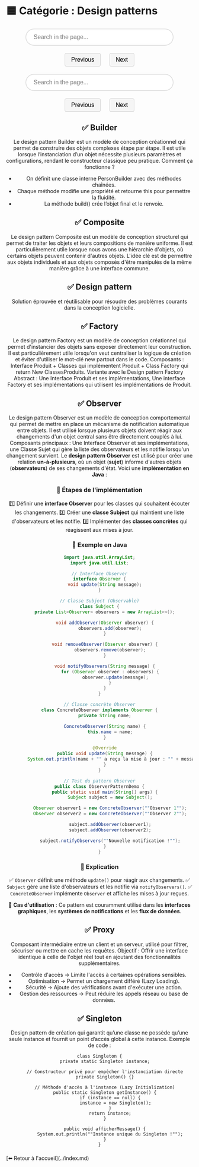 # 🟦 Catégorie : Design patterns

<html lang="fr">
<head>
  <meta charset="UTF-8">
  <title>Search and Navigation Example</title>
  <!-- Include Mark.js from CDN -->
  <title>Search and Navigation Example</title>
  <!-- Include Mark.js from CDN -->
  <script src="https://cdnjs.cloudflare.com/ajax/libs/mark.js/8.11.1/mark.min.js"></script>
  <style>
    /* Container to center the search input */
    .search-container {
      display: flex;
      justify-content: center;
      margin: 20px 0;
    }
    /* Modern style for the search input */
    .search-input {
      width: 100%;
      max-width: 400px;
      padding: 12px 20px;
      font-size: 16px;
      border: 2px solid #e0e0e0;
      border-radius: 30px;
      transition: border-color 0.3s ease, box-shadow 0.3s ease;
      outline: none;
    }
    .search-input:hover {
      border-color: #9e9e9e;
    }
    .search-input:focus {
      border-color: #6200ea;
      box-shadow: 0 0 10px rgba(98, 0, 234, 0.3);
    }
    /* Styles for navigation buttons */
    .nav-buttons {
      text-align: center;
      margin: 20px 0;
    }
    .nav-buttons button {
      margin: 0 10px;
      padding: 8px 16px;
      font-size: 16px;
      cursor: pointer;
      transition: background 0.3s ease;
      border: 1px solid #ccc;
      border-radius: 4px;
      background: #f5f5f5;
    }
    .nav-buttons button:hover {
      background: #e0e0e0;
    }
    /* Style for highlighted marks */
    /* Container to center the search input */
    .search-container {
      display: flex;
      justify-content: center;
      margin: 20px 0;
    }
    /* Modern style for the search input */
    .search-input {
      width: 100%;
      max-width: 400px;
      padding: 12px 20px;
      font-size: 16px;
      border: 2px solid #e0e0e0;
      border-radius: 30px;
      transition: border-color 0.3s ease, box-shadow 0.3s ease;
      outline: none;
    }
    .search-input:hover {
      border-color: #9e9e9e;
    }
    .search-input:focus {
      border-color: #6200ea;
      box-shadow: 0 0 10px rgba(98, 0, 234, 0.3);
    }
    /* Styles for navigation buttons */
    .nav-buttons {
      text-align: center;
      margin: 20px 0;
    }
    .nav-buttons button {
      margin: 0 10px;
      padding: 8px 16px;
      font-size: 16px;
      cursor: pointer;
      transition: background 0.3s ease;
      border: 1px solid #ccc;
      border-radius: 4px;
      background: #f5f5f5;
    }
    .nav-buttons button:hover {
      background: #e0e0e0;
    }
    /* Style for highlighted marks */
    mark {
      background: yellow;
      padding: 0;
    }
    /* Style for the currently selected mark element */
    mark.current {
      background: orange;
      color: white;
    }
    /* Style for the currently selected mark element */
    mark.current {
      background: orange;
      color: white;
    }
  </style>
</head>
<body>

  <!-- Search input container -->
  <div class="search-container">
    <input type="text" id="search" class="search-input" placeholder="Search in the page...">
  </div>

  <!-- Navigation buttons for previous and next occurrences -->
  <div class="nav-buttons">
    <button id="prevBtn">Previous</button>
    <button id="nextBtn">Next</button>

  <!-- Search input container -->
  <div class="search-container">
    <input type="text" id="search" class="search-input" placeholder="Search in the page...">
  </div>

  <!-- Navigation buttons for previous and next occurrences -->
  <div class="nav-buttons">
    <button id="prevBtn">Previous</button>
    <button id="nextBtn">Next</button>
  </div>

<!-- Content in which to search -->
<div id="content" markdown="1">

## ✅  Builder

Le design pattern Builder est un modèle de conception créationnel qui permet de construire des objets complexes étape par étape. Il est utile lorsque l’instanciation d’un objet nécessite plusieurs paramètres et configurations, rendant le constructeur classique peu pratique. Comment ça fonctionne ?

- On définit une classe interne PersonBuilder avec des méthodes chaînées.
- Chaque méthode modifie une propriété et retourne this pour permettre la fluidité.
- La méthode build() crée l’objet final et le renvoie.

## ✅  Composite

Le design pattern Composite est un modèle de conception structurel qui permet de traiter les objets et leurs compositions de manière uniforme. Il est particulièrement utile lorsque nous avons une hiérarchie d'objets, où certains objets peuvent contenir d'autres objets. L'idée clé est de permettre aux objets individuels et aux objets composés d'être manipulés de la même manière grâce à une interface commune.

## ✅  Design pattern

Solution éprouvée et réutilisable pour résoudre des problèmes courants dans la conception logicielle.

## ✅ Factory

Le design pattern Factory est un modèle de conception créationnel qui permet d'instancier des objets sans exposer directement leur construction. Il est particulièrement utile lorsqu'on veut centraliser la logique de création et éviter d'utiliser le mot-clé new partout dans le code. Composants : Interface Produit + Classes qui implémentent Produit + Class Factory qui return New ClassesProduits. Variante avec le Design pattern Factory Abstract : Une Interface Produit et ses implémentations, Une interface Factory et ses implémentations qui utilisent les implémentations de Produit.

## ✅  Observer

Le design pattern Observer est un modèle de conception comportemental qui permet de mettre en place un mécanisme de notification automatique entre objets. Il est utilisé lorsque plusieurs objets doivent réagir aux changements d'un objet central sans être directement couplés à lui. Composants principaux : Une Interface Observer et ses implémentations, une Classe Sujet qui gère la liste des observateurs et les notifie lorsqu'un changement survient.
Le **design pattern Observer** est utilisé pour créer une relation **un-à-plusieurs**, où un objet (**sujet**) informe d'autres objets (**observateurs**) de ses changements d'état. Voici une **implémentation en Java** :

### 🔹 **Étapes de l'implémentation**

1️⃣ Définir une **interface Observer** pour les classes qui souhaitent écouter les changements.
2️⃣ Créer une **classe Subject** qui maintient une liste d'observateurs et les notifie.
3️⃣ Implémenter des **classes concrètes** qui réagissent aux mises à jour.

### 🔹 **Exemple en Java**

```java
import java.util.ArrayList;
import java.util.List;

// Interface Observer
interface Observer {
    void update(String message);
}

// Classe Subject (Observable)
class Subject {
    private List<Observer> observers = new ArrayList<>();

    void addObserver(Observer observer) {
        observers.add(observer);
    }

    void removeObserver(Observer observer) {
        observers.remove(observer);
    }

    void notifyObservers(String message) {
        for (Observer observer : observers) {
            observer.update(message);
        }
    }
}

// Classe concrète Observer
class ConcreteObserver implements Observer {
    private String name;

    ConcreteObserver(String name) {
        this.name = name;
    }

    @Override
    public void update(String message) {
        System.out.println(name + "" a reçu la mise à jour : "" + message);
    }
}

// Test du pattern Observer
public class ObserverPatternDemo {
    public static void main(String[] args) {
        Subject subject = new Subject();

        Observer observer1 = new ConcreteObserver(""Observer 1"");
        Observer observer2 = new ConcreteObserver(""Observer 2"");

        subject.addObserver(observer1);
        subject.addObserver(observer2);

        subject.notifyObservers(""Nouvelle notification !"");
    }
}
```

### 🔹 **Explication**

✅ `Observer` définit une méthode `update()` pour réagir aux changements.
✅ `Subject` gère une liste d'observateurs et les notifie via `notifyObservers()`.
✅ `ConcreteObserver` implémente `Observer` et affiche les mises à jour reçues.

📌 **Cas d'utilisation** : Ce pattern est couramment utilisé dans les **interfaces graphiques**, les **systèmes de notifications** et les **flux de données**.

## ✅ Proxy

Composant intermédiaire entre un client et un serveur, utilisé pour filtrer, sécuriser ou mettre en cache les requêtes. Objectif : Offrir une interface identique à celle de l'objet réel tout en ajoutant des fonctionnalités supplémentaires.

- Contrôle d'accès → Limite l'accès à certaines opérations sensibles.
- Optimisation → Permet un chargement différé (Lazy Loading).
- Sécurité → Ajoute des vérifications avant d'exécuter une action.
- Gestion des ressources → Peut réduire les appels réseau ou base de données.

## ✅  Singleton

Design pattern de création qui garantit qu’une classe ne possède qu’une seule instance et fournit un point d’accès global à cette instance.
Exemple de code :

```
class Singleton {
    private static Singleton instance;

    // Constructeur privé pour empêcher l'instanciation directe
    private Singleton() {}

    // Méthode d'accès à l'instance (Lazy Initialization)
    public static Singleton getInstance() {
        if (instance == null) {
            instance = new Singleton();
        }
        return instance;
    }

    public void afficherMessage() {
        System.out.println(""Instance unique du Singleton !"");
    }
}
```

</div>
</div>
[⬅️ Retour à l'accueil](../index.md)

  <script>
    // Get the search input and navigation buttons
    const searchInput = document.getElementById("search");
    const prevBtn = document.getElementById("prevBtn");
    const nextBtn = document.getElementById("nextBtn");
    // Define the context where Mark.js will search
    const context = document.querySelector("#content");
    const markInstance = new Mark(context);
    // Array to store marked elements and an index for the current result
    let markedElements = [];
    let currentIndex = -1;
    // Function to perform the marking based on the input keyword
    function doMark() {
      const keyword = searchInput.value.trim();
      // Remove previous markings
      markInstance.unmark({
        done: function() {
          if (keyword) {
            // Mark all occurrences of the keyword
            markInstance.mark(keyword, {
              done: function() {
                // Retrieve all generated <mark> elements
                markedElements = document.querySelectorAll("mark");
                // Reset current index (set to first element if available)
                currentIndex = markedElements.length > 0 ? 0 : -1;
                highlightCurrent();
              }
            });
          } else {
            // Clear marked elements and reset index if input is empty
            markedElements = [];
            currentIndex = -1;
          }
        }
      });
    }
    // Function to highlight the current marked element and scroll it into view
    function highlightCurrent() {
      // Remove the "current" class from all marked elements
      markedElements.forEach(el => el.classList.remove("current"));
      if (markedElements.length > 0 && currentIndex >= 0) {
        const currentMark = markedElements[currentIndex];
        currentMark.classList.add("current");
        // Scroll the current marked element smoothly into view, centered in the viewport
        currentMark.scrollIntoView({ behavior: "smooth", block: "center" });
      }
    }
    // Listen for input events to perform live search and marking
    searchInput.addEventListener("input", function() {
      doMark();
    });
    // Event listener for the "Previous" button to move to the previous occurrence
    prevBtn.addEventListener("click", function() {
      if (markedElements.length === 0) return;
      currentIndex = (currentIndex - 1 + markedElements.length) % markedElements.length;
      highlightCurrent();
    });
    // Event listener for the "Next" button to move to the next occurrence
    nextBtn.addEventListener("click", function() {
      if (markedElements.length === 0) return;
      currentIndex = (currentIndex + 1) % markedElements.length;
      highlightCurrent();
    });
  </script>
</body>
</html>
